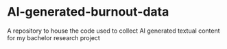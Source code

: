 # AI-generated-burnout-data
A repository to house the code used to collect AI generated textual content for my bachelor research project
